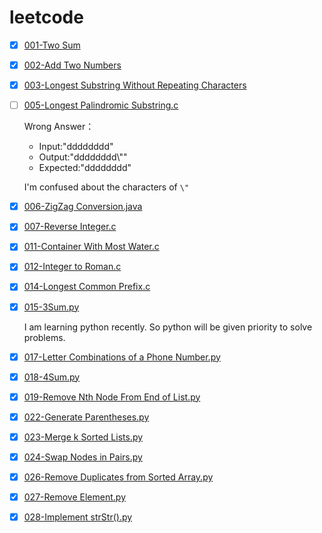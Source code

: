 # leetcode
- [x] [001-Two Sum](https://github.com/thelastto/leetcode/blob/master/001-Two%20Sum.c)

- [x] [002-Add Two Numbers](https://github.com/thelastto/leetcode/blob/master/002-Add%20Two%20Numbers.c)

- [x] [003-Longest Substring Without Repeating Characters](https://github.com/thelastto/leetcode/blob/master/003-Longest%20Substring%20Without%20Repeating%20Characters.c)

- [ ] [005-Longest Palindromic Substring.c](https://github.com/thelastto/leetcode/blob/master/005-Longest%20Palindromic%20Substring.c)

  Wrong Answer：

  - Input:"dddddddd"
  - Output:"dddddddd\\""
  - Expected:"dddddddd"

  I'm confused about the characters of `\"`

- [x] [006-ZigZag Conversion.java](https://github.com/thelastto/leetcode/blob/master/006-ZigZag%20Conversion.java)

- [x] [007-Reverse Integer.c](https://github.com/thelastto/leetcode/blob/master/007-Reverse%20Integer.c)

- [x] [011-Container With Most Water.c](https://github.com/thelastto/leetcode/blob/master/011-Container%20With%20Most%20Water.c)

- [x] [012-Integer to Roman.c](https://github.com/thelastto/leetcode/blob/master/012-Integer%20to%20Roman.c)

- [x] [014-Longest Common Prefix.c](https://github.com/thelastto/leetcode/blob/master/014-Longest%20Common%20Prefix.c)

- [x] [015-3Sum.py](https://github.com/thelastto/leetcode/blob/master/015-3Sum.py)

  I am learning python recently. So python will be given priority to solve problems.

- [x] [017-Letter Combinations of a Phone Number.py](https://github.com/thelastto/leetcode/blob/master/017-Letter%20Combinations%20of%20a%20Phone%20Number.py) 

- [x] [018-4Sum.py](https://github.com/thelastto/leetcode/blob/master/018-4Sum.py)

- [x] [019-Remove Nth Node From End of List.py](https://github.com/thelastto/leetcode/blob/master/019-Remove%20Nth%20Node%20From%20End%20of%20List.py)

- [x] [022-Generate Parentheses.py](https://github.com/thelastto/leetcode/blob/master/022-Generate%20Parentheses.py)

- [x] [023-Merge k Sorted Lists.py](https://github.com/thelastto/leetcode/blob/master/023-Merge%20k%20Sorted%20Lists.py)

- [x] [024-Swap Nodes in Pairs.py](https://github.com/thelastto/leetcode/blob/master/024-Swap%20Nodes%20in%20Pairs.py)

- [x] [026-Remove Duplicates from Sorted Array.py](https://github.com/thelastto/leetcode/blob/master/026-Remove%20Duplicates%20from%20Sorted%20Array.py)

- [x] [027-Remove Element.py](https://github.com/thelastto/leetcode/blob/master/027-Remove%20Element.py)

- [x] [028-Implement strStr().py](https://github.com/thelastto/leetcode/blob/master/028-Implement%20strStr().py)
